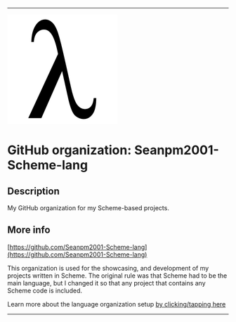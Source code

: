 
***

![SchemeLogo.png failed to load. The file may be missing or corrupt. Check the file path for errors first.](/AdditionalInfo/1/Seanpm2001-Scheme-lang/SchemeLogo.png)

# GitHub organization: Seanpm2001-Scheme-lang

## Description

My GitHub organization for my Scheme-based projects.

## More info

[https://github.com/Seanpm2001-Scheme-lang](https://github.com/Seanpm2001-Scheme-lang)

This organization is used for the showcasing, and development of my projects written in Scheme. The original rule was that Scheme had to be the main language, but I changed it so that any project that contains any Scheme code is included.

Learn more about the language organization setup [by clicking/tapping here](/AdditionalInfo/LanguageOrgs/README.md)

***
